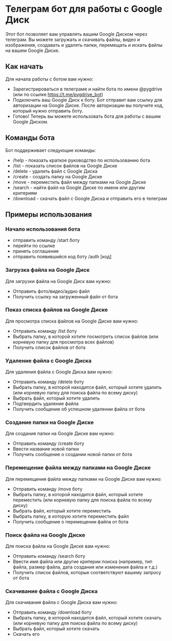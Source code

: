 # Телеграм бот для работы с Google Диск
Этот бот позволяет вам управлять вашим Google Диском через телеграм. Вы можете загружать и скачивать файлы, видео и изображения, создавать и удалять папки, перемещать и искать файлы на вашем Google Диске.

## Как начать
Для начала работы с ботом вам нужно:
- Зарегистрироваться в телеграме и найти бота по имени @pygdrive (или по ссылке https://t.me/pygdrive_bot)
- Подключить ваш Google Диск к боту. Бот отправит вам ссылку для авторизации на Google Диске. После авторизации вы получите код, который нужно отправить боту.
- Готово! Теперь вы можете использовать бота для работы с вашим Google Диском.

## Команды бота
Бот поддерживает следующие команды:
- /help - показать краткое руководство по использованию бота
- /list - показать список файлов на Google Диске
- /delete - удалить файл с Google Диска
- /create - создать папку на Google Диске
- /move - переместить файл между папками на Google Диске
- /search - найти файл на Google Диске по имени или другим критериям
- /download - скачать файл с Google Диска и отправить его в телеграм

## Примеры использования
### Начало использования бота
- отправить команду /start боту
- перейти по ссылке
- принять соглашения
- отправить появившийся код боту /auth [код]
### Загрузка файла на Google Диск
Для загрузки файла на Google Диск вам нужно:

- Отправить фото/видео/аудио файл
- Получить ссылку на загруженный файл от бота

### Показ списка файлов на Google Диске
Для просмотра списка файлов на Google Диске вам нужно:
- Отправить команду /list боту
- Выбрать папку, в которой хотите посмотреть список файлов (или корневую папку для просмотра всех файлов)
- Получить список файлов от бота

### Удаление файла с Google Диска
Для удаления файла с Google Диска вам нужно:
- Отправить команду /delete боту
- Выбрать папку, в которой находится файл, который хотите удалить (или корневую папку для поиска файла по всему диску)
- Выбрать файл, который хотите удалить
- Подтвердить удаление файла
- Получить сообщение об успешном удалении файла от бота

### Создание папки на Google Диске
Для создания папки на Google Диске вам нужно:
- Отправить команду /create боту
- Ввести название новой папки
- Получить сообщение о создании новой папки от бота

### Перемещение файла между папками на Google Диске
Для перемещения файла между папками на Google Диске вам нужно:
- Отправить команду /move боту
- Выбрать папку, в которой находится файл, который хотите переместить (или корневую папку для поиска файла по всему диску)
- Выбрать файл, который хотите переместить
- Выбрать папку, в которую хотите переместить файл
- Получить сообщение о перемещении файла от бота

### Поиск файла на Google Диске
Для поиска файла на Google Диске вам нужно:
- Отправить команду /search боту
- Ввести имя файла или другие критерии поиска (например, тип файла, размер файла, дата создания или изменения файла и т.д.)
- Получить список файлов, которые соответствуют вашему запросу от бота

### Скачивание файла с Google Диска
Для скачивания файла с Google Диска вам нужно:
- Отправить команду /download боту
- Выбрать папку, в которой находится файл, который хотите скачать (или корневую папку для поиска файла по всему диску)
- Выбрать файл, который хотите скачать
- Скачать его